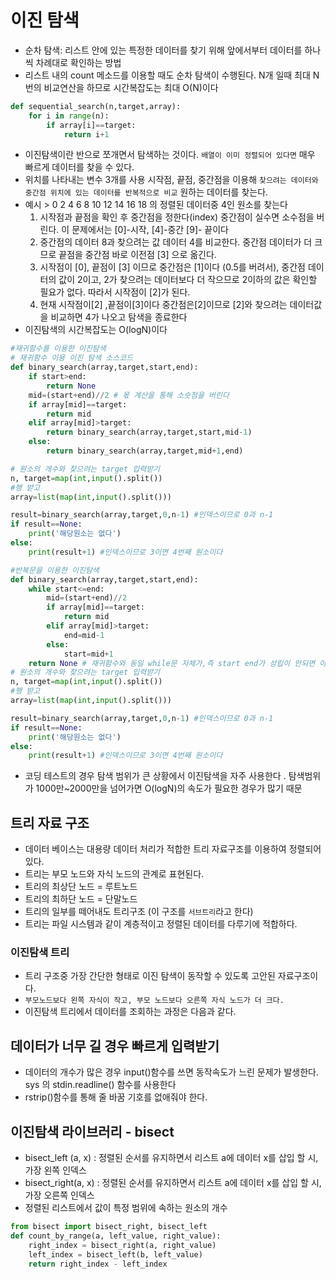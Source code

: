 # 이진 탐색
- 순차 탐색: 리스트 안에 있는 특정한 데이터를 찾기 위해 앞에서부터 데이터를 하나씩 차례대로 확인하는 방법
- 리스트 내의 count 메소드를 이용할 때도 순차 탐색이 수행된다. N개 일때 최대 N번의 비교연산을 하므로 시간복잡도는 최대 O(N)이다
```python
def sequential_search(n,target,array):
    for i in range(n):
        if array[i]==target:
            return i+1
```

- 이진탐색이란 반으로 쪼개면서 탐색하는 것이다. `배열이 이미 정렬되어 있다면` 매우 빠르게 데이터를 찾을 수 있다.
- 위치를 나타내는 변수 3개를 사용 시작점, 끝점, 중간점을 이용해 `찾으려는 데이터와 중간점 위치에 있는 데이터를 반복적으로 비교` 원하는 데이터를 찾는다.
- 예시 > 0 2 4 6 8 10 12 14 16 18 의 정렬된 데이터중 4인 원소를 찾는다
    1. 시작점과 끝점을 확인 후 중간점을 정한다(index) 중간점이 실수면 소수점을 버린다. 이 문제에서는 [0]-시작, [4]-중간 [9]- 끝이다
    2. 중간점의 데이터 8과 찾으려는 값 데이터 4를 비교한다. 중간점 데이터가 더 크므로 끝점을 중간점 바로 이전점 [3] 으로 옮긴다.
    3. 시작점이 [0], 끝점이 [3] 이므로 중간점은 [1]이다 (0.5를 버려서), 중간점 데이터의 값이 2이고, 2가 찾으려는 데이터보다 더
       작으므로 2이하의 값은 확인할 필요가 없다. 따라서 시작점이 [2]가 된다. 
    4. 현재 시작점이[2] ,끝점이[3]이다 중간점은[2]이므로 [2]와 찾으려는 데이터값을 비교하면 4가 나오고 탐색을 종료한다 
- 이진탐색의 시간복잡도는 O(logN)이다
```python
#재귀함수를 이용한 이진탐색
# 재귀함수 이용 이진 탐색 소스코드
def binary_search(array,target,start,end):
    if start>end:
        return None
    mid=(start+end)//2 # 몫 계산을 통해 소숫점을 버린다
    if array[mid]==target:
        return mid
    elif array[mid]>target:
        return binary_search(array,target,start,mid-1)
    else:
        return binary_search(array,target,mid+1,end)

# 원소의 개수와 찾으려는 target 입력받기
n, target=map(int,input().split())
#행 받고 
array=list(map(int,input().split()))

result=binary_search(array,target,0,n-1) #인덱스이므로 0과 n-1
if result==None:
    print('해당원소는 없다')
else:
    print(result+1) #인덱스이므로 3이면 4번째 원소이다 
```

```python
#반복문을 이용한 이진탐색
def binary_search(array,target,start,end):
    while start<=end:
        mid=(start+end)//2
        if array[mid]==target:
            return mid
        elif array[mid]>target:
            end=mid-1
        else:
            start=mid+1
    return None # 재귀함수와 동일 while문 자체가,즉 start end가 성립이 안되면 아무것도 반환 x 
# 원소의 개수와 찾으려는 target 입력받기
n, target=map(int,input().split())
#행 받고 
array=list(map(int,input().split()))

result=binary_search(array,target,0,n-1) #인덱스이므로 0과 n-1
if result==None:
    print('해당원소는 없다')
else:
    print(result+1) #인덱스이므로 3이면 4번째 원소이다 
```
- 코딩 테스트의 경우 탐색 범위가 큰 상황에서 이진탐색을 자주 사용한다 . 탐색범위가 1000만~2000만을 넘어가면 O(logN)의 속도가 필요한 경우가 많기 때문 

## 트리 자료 구조
- 데이터 베이스는 대용량 데이터 처리가 적합한 트리 자료구조를 이용하여 정렬되어 있다. 
- 트리는 부모 노드와 자식 노드의 관계로 표현된다.
- 트리의 최상단 노드 = 루트노드
- 트리의 최하단 노드 = 단말노드
- 트리의 일부를 떼어내도 트리구조 (이 구조를 `서브트리`라고 한다)
- 트리는 파일 시스템과 같이 계층적이고 정렬된 데이터를 다루기에 적합하다. 
### 이진탐색 트리
- 트리 구조중 가장 간단한 형태로 이진 탐색이 동작할 수 있도록 고안된 자료구조이다.
- `부모노드보다 왼쪽 자식이 작고, 부모 노드보다 오른쪽 자식 노드가 더 크다.`
- 이진탐색 트리에서 데이터를 조회하는 과정은 다음과 같다. 

## 데이터가 너무 길 경우 빠르게 입력받기
- 데이터의 개수가 많은 경우 input()함수를 쓰면 동작속도가 느린 문제가 발생한다. sys 의 stdin.readline() 함수를 사용한다
- rstrip()함수를 통해 줄 바꿈 기호를 없애줘야 한다. 

## 이진탐색 라이브러리 - bisect
- bisect_left (a, x) : 정렬된 순서를 유지하면서 리스트 a에 데이터 x를 삽입 할 시, 가장 왼쪽 인덱스
- bisect_right(a, x) : 정렬된 순서를 유지하면서 리스트 a에 데이터 x를 삽입 할 시, 가장 오른쪽 인덱스 
- 정렬된 리스트에서 값이 특정 범위에 속하는 원소의 개수 
``` python
from bisect import bisect_right, bisect_left
def count_by_range(a, left_value, right_value):
    right_index = bisect_right(a, right_value)
    left_index = bisect_left(b, left_value)
    return right_index - left_index
```
